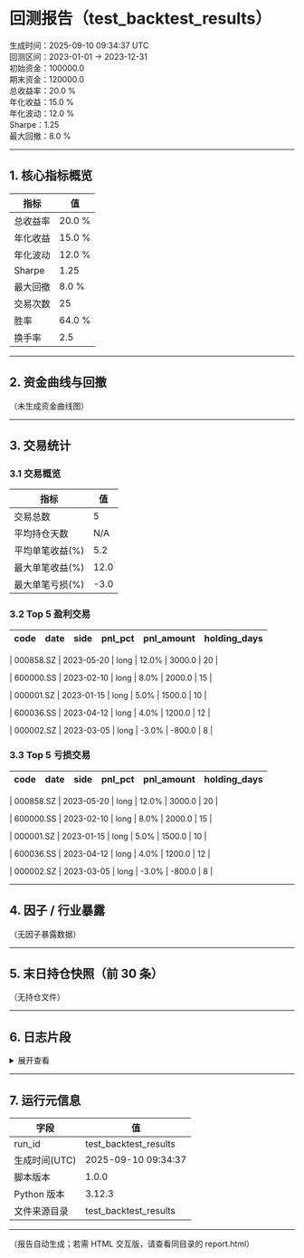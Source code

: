 # 回测报告（test_backtest_results）

生成时间：2025-09-10 09:34:37 UTC  
回测区间：2023-01-01 → 2023-12-31  
初始资金：100000.0  
期末资金：120000.0  
总收益率：20.0 %  
年化收益：15.0 %  
年化波动：12.0 %  
Sharpe：1.25  
最大回撤：8.0 %  

---

## 1. 核心指标概览

| 指标 | 值 |
|------|----|
| 总收益率 | 20.0 % |
| 年化收益 | 15.0 % |
| 年化波动 | 12.0 % |
| Sharpe | 1.25 |
| 最大回撤 | 8.0 % |
| 交易次数 | 25 |
| 胜率 | 64.0 % |
| 换手率 | 2.5 |

---

## 2. 资金曲线与回撤


（未生成资金曲线图）




---

## 3. 交易统计


### 3.1 交易概览
| 指标 | 值 |
|------|----|
| 交易总数 | 5 |
| 平均持仓天数 | N/A |
| 平均单笔收益(%) | 5.2 |
| 最大单笔收益(%) | 12.0 |
| 最大单笔亏损(%) | -3.0 |

### 3.2 Top 5 盈利交易

| code | date | side | pnl_pct | pnl_amount | holding_days |
|------|------|------|---------|------------|--------------|

| 000858.SZ | 2023-05-20 | long | 12.0% | 3000.0 | 20 |

| 600000.SS | 2023-02-10 | long | 8.0% | 2000.0 | 15 |

| 000001.SZ | 2023-01-15 | long | 5.0% | 1500.0 | 10 |

| 600036.SS | 2023-04-12 | long | 4.0% | 1200.0 | 12 |

| 000002.SZ | 2023-03-05 | long | -3.0% | -800.0 | 8 |



### 3.3 Top 5 亏损交易

| code | date | side | pnl_pct | pnl_amount | holding_days |
|------|------|------|---------|------------|--------------|

| 000858.SZ | 2023-05-20 | long | 12.0% | 3000.0 | 20 |

| 600000.SS | 2023-02-10 | long | 8.0% | 2000.0 | 15 |

| 000001.SZ | 2023-01-15 | long | 5.0% | 1500.0 | 10 |

| 600036.SS | 2023-04-12 | long | 4.0% | 1200.0 | 12 |

| 000002.SZ | 2023-03-05 | long | -3.0% | -800.0 | 8 |




---

## 4. 因子 / 行业暴露


（无因子暴露数据）


---

## 5. 末日持仓快照（前 30 条）


（无持仓文件）


---

## 6. 日志片段


<details><summary>展开查看</summary>

```
Test backtest run completed successfully.
Strategy: Haili Technical Strategy
Period: 2023-01-01 to 2023-12-31
Total trades executed: 25
Processing completed without errors.
```
</details>


---

## 7. 运行元信息

| 字段 | 值 |
|------|----|
| run_id | test_backtest_results |
| 生成时间(UTC) | 2025-09-10 09:34:37 |
| 脚本版本 | 1.0.0 |
| Python 版本 | 3.12.3 |
| 文件来源目录 | test_backtest_results |

---

（报告自动生成；若需 HTML 交互版，请查看同目录的 report.html）